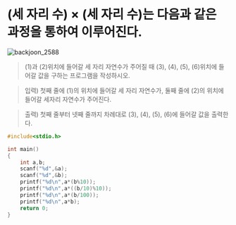 # (세 자리 수) × (세 자리 수)는 다음과 같은 과정을 통하여 이루어진다.
<img src="https://www.acmicpc.net/upload/images/f5NhGHVLM4Ix74DtJrwfC97KepPl27s%20(1).png" alt="backjoon_2588">

> (1)과 (2)위치에 들어갈 세 자리 자연수가 주어질 때 (3), (4), (5), (6)위치에 들어갈 값을 구하는 프로그램을 작성하시오.

> 입력) 첫째 줄에 (1)의 위치에 들어갈 세 자리 자연수가, 둘째 줄에 (2)의 위치에 들어갈 세자리 자연수가 주어진다.

> 출력) 첫째 줄부터 넷째 줄까지 차례대로 (3), (4), (5), (6)에 들어갈 값을 출력한다.

```c
#include<stdio.h>

int main()
{    
    int a,b;
    scanf("%d",&a);
    scanf("%d",&b);
    printf("%d\n",a*(b%10));
    printf("%d\n",a*((b/10)%10));
    printf("%d\n",a*(b/100));
    printf("%d\n",a*b);
    return 0;
}

```
